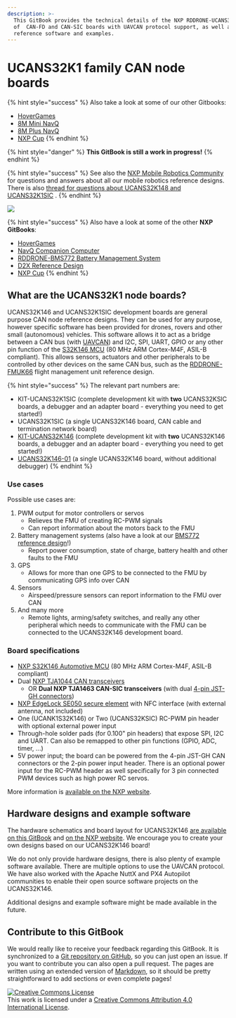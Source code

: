 ```yaml
---
description: >-
  This GitBook provides the technical details of the NXP RDDRONE-UCANS32K1 famly
  of  CAN-FD and CAN-SIC boards with UAVCAN protocol support, as well as
  reference software and examples.
---
```


# UCANS32K1 family CAN node boards

{% hint style="success" %}
Also take a look at some of our other Gitbooks:

* [HoverGames](https://app.gitbook.com/o/-L9GLsni4p7csCR7QCJ8/s/-L9GLtb-Tz\_XaKbQu-Al/)
* [8M Mini NavQ](https://app.gitbook.com/o/-L9GLsni4p7csCR7QCJ8/s/-M-CCnxDe4dTvAz3QmDw/)
* [8M Plus NavQ](https://app.gitbook.com/o/-L9GLsni4p7csCR7QCJ8/s/-MQsLUVVC7cJOe9aVARC/)
* [NXP Cup](https://app.gitbook.com/o/-L9GLsni4p7csCR7QCJ8/s/-L9GLtaxrQtBdBRsFIJB/)
{% endhint %}

{% hint style="danger" %}
**This GitBook is still a work in progress!**
{% endhint %}

{% hint style="success" %}
See also the [NXP Mobile Robotics Community ](https://community.nxp.com/community/mobilerobotics)for questions and answers about all our mobile robotics reference designs. There is also [thread for questions about UCANS32K148 and UCANS32K1SIC](https://community.nxp.com/thread/534837) .
{% endhint %}

![](.gitbook/assets/ucans32k146\_3d\_render.png)

{% hint style="success" %}
Also have a look at some of the other **NXP GitBooks**:

* [HoverGames](https://nxp.gitbook.io/hovergames/)
* [NavQ Companion Computer](https://nxp.gitbook.io/8mmnavq/)
* [RDDRONE-BMS772 Battery Management System](https://nxp.gitbook.io/rddrone-bms772/)
* [D2X Reference Design](https://nxp.gitbook.io/d2x/)
* [NXP Cup](https://nxp.gitbook.io/nxp-cup-hardware-reference-alamak/)
{% endhint %}

## What are the UCANS32K1 node boards?

UCANS32K146 and UCANS32K1SIC development boards are general purpose CAN node reference designs. They can be used for any purpose, however specific software has been provided for drones, rovers and other small (autonomous) vehicles. This software allows it to act as a bridge between a CAN bus (with [UAVCAN](https://uavcan.org)) and I2C, SPI, UART, GPIO or any other pin function of the [S32K146 MCU](https://www.nxp.com/products/processors-and-microcontrollers/arm-microcontrollers/s32k-automotive-mcus/s32k1-microcontrollers-for-general-purpose:S32K) (80 MHz ARM Cortex-M4F, ASIL-B compliant). This allows sensors, actuators and other peripherals to be controlled by other devices on the same CAN bus, such as the [RDDRONE-FMUK66](https://www.nxp.com/design/designs/px4-robotic-drone-fmu-rddrone-fmuk66:RDDRONE-FMUK66) flight management unit reference design.

{% hint style="success" %}
The relevant part numbers are:

* KIT-UCANS32K1SIC (complete development kit with **two** UCANS32KSIC boards, a debugger and an adapter board - everything you need to get started!)
* UCANS32K1SIC (a single UCANS32K146 board, CAN cable and termination network board)
* [KIT-UCANS32K146](https://www.nxp.com/part/KIT-UCANS32K146#/) (complete development kit with **two** UCANS32K146 boards, a debugger and an adapter board - everything you need to get started!)
* [UCANS32K146-01](https://www.nxp.com/part/UCANS32K146-01#/) (a single UCANS32K146 board, without additional debugger)
{% endhint %}

### Use cases

Possible use cases are:

1. PWM output for motor controllers or servos
   * Relieves the FMU of creating RC-PWM signals
   * Can report information about the motors back to the FMU
2. Battery management systems (also have a look at our [BMS772 reference design](https://nxp.gitbook.io/rddrone-bms772/)!)
   * Report power consumption, state of charge, battery health and other faults to the FMU
3. GPS
   * Allows for more than one GPS to be connected to the FMU by communicating GPS info over CAN
4. Sensors
   * Airspeed/pressure sensors can report information to the FMU over CAN
5. And many more
   * Remote lights, arming/safety switches, and really any other peripheral which needs to communicate with the FMU can be connected to the UCANS32K146 development board.

### Board specifications

* [NXP S32K146 Automotive MCU](https://www.nxp.com/products/processors-and-microcontrollers/arm-microcontrollers/s32k-automotive-mcus/s32k1-microcontrollers-for-general-purpose:S32K) (80 MHz ARM Cortex-M4F, ASIL-B compliant)
* Dual [NXP TJA1044 CAN transceivers](https://www.nxp.com/products/interfaces/can-transceivers/can-with-flexible-data-rate/high-speed-can-transceiver-with-standby-mode-mantis-family:TJA1044)
  * OR **Dual NXP TJA1463 CAN-SIC transceivers** (with dual [4-pin JST-GH connectors](https://github.com/pixhawk/Pixhawk-Standards/blob/master/DS-009%20Pixhawk%20Connector%20Standard.pdf))
* [NXP EdgeLock SE050 secure element](https://www.nxp.com/products/security-and-authentication/authentication/edgelock-se050-plug-trust-secure-element-family-enhanced-iot-security-with-maximum-flexibility:SE050) with NFC interface (with external antenna, not included)
* One (UCANK1S32K146) or Two (UCANS32KSIC) RC-PWM pin header with optional external power input
* Through-hole solder pads (for 0.100" pin headers) that expose SPI, I2C and UART. Can also be remapped to other pin functions (GPIO, ADC, timer, ...)
* 5V power input; the board can be powered from the 4-pin JST-GH CAN connectors or the 2-pin power input header. There is an optional power input for the RC-PWM header as well specifically for 3 pin connected PWM devices such as high power RC servos.

More information is [available on the NXP website](https://www.nxp.com/design/development-boards/automotive-development-platforms/s32k-mcu-platforms/can-fd-development-system-for-drones-rovers-and-mobile-robotics:UCANS32K146#t990).

## Hardware designs and example software

The hardware schematics and board layout for UCANS32K146 [are available on this GitBook](hardware/schematics-and-designs.md) and [on the NXP website](https://www.nxp.com/design/development-boards/automotive-development-platforms/s32k-mcu-platforms/can-fd-development-system-for-drones-rovers-and-mobile-robotics:UCANS32K146#t990). We encourage you to create your own designs based on our UCANS32K146 board!

We do not only provide hardware designs, there is also plenty of example software available. There are multiple options to use the UAVCAN protocol. We have also worked with the Apache NuttX and PX4 Autopilot communities to enable their open source software projects on the UCANS32K146.

Additional designs and example software might be made available in the future.

## Contribute to this GitBook

We would really like to receive your feedback regarding this GitBook. It is synchronized to a [Git repository on GitHub](https://github.com/NXPHoverGames/GitBook-UCANS32K146), so you can just open an issue. If you want to contribute you can also open a pull request. The pages are written using an extended version of [Markdown](https://www.markdownguide.org), so it should be pretty straightforward to add sections or even complete pages!

[![Creative Commons License](https://i.creativecommons.org/l/by/4.0/88x31.png)](http://creativecommons.org/licenses/by/4.0/)\
This work is licensed under a [Creative Commons Attribution 4.0 International License](http://creativecommons.org/licenses/by/4.0/).
